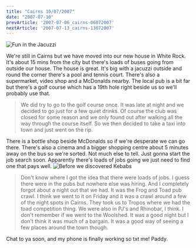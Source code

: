 ```yaml
---
title: "Cairns 10/07/2007"
date: "2007-07-10"
prevArticle: '2007-07-06_cairns-06072007'
nextArticle: '2007-07-13_cairns-13072007'
---
```

![Fun in the Jacuzzi](/images/P8040002.JPG "Fun in the Jacuzzi")

We're still in Cairns but we have moved into our new house in White Rock. It's about 15 mins from the city but there's loads of buses going from outside our house. The house is great. It's big with a jacuzzi outside and round the corner there's a pool and tennis court. There's also a supermarket, video shop and a McDonalds nearby. The local pub is a bit far but there's a golf course which has a 19th hole right beside us so we'll probably use that.

> We did try to go to the golf course once. It was late at night and we decided to go just for a few quiet drinks. Of course the club was closed for some reason and we only found out after walking all the way through the course itself. So we then decided to take a taxi into town and just went on the rip.

There is a bottle shop beside McDonalds so if we're desperate we can go there. There's also a cinema and a bigger shopping centre about 5 minutes away on the bus so we're sorted. Not much else to tell. Just gonna start the job search soon. Apparently there's loads of jobs going we just need to find one that pays well.
![Before we discovered Kebabs](/images/P7070409.JPG "Before we discovered Kebabs")


> Don't know where I got the idea that there were loads of jobs. I guess there were in the pubs but nowhere else was hiring. And I completely forgot about a night out that we had. It was the Frog and Toad pub crawl. I think we went to it on Friday and it was a crawl around a few of the night spots in Cairns. They took us to Tropos where we had the toad competition thing. We were also in PJ's and Rhinobar, I think. I don't remember if we went to the Woolshed. It was a good night but I don't think it was much of a bargain. It was a good way of seeing a few places around the town though.


Chat to ya soon, and my phone is finally working so txt me!
Paddy.